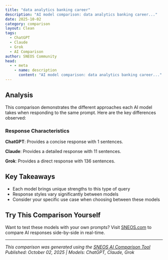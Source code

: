 ```yaml
---
title: "data analytics banking career"
description: "AI model comparison: data analytics banking career..."
date: 2025-10-02
category: comparison
layout: Clean
tags:
  - ChatGPT
  - Claude
  - Grok
  - AI Comparison
author: SNEOS Community
head:
  - - meta
    - name: description
      content: "AI model comparison: data analytics banking career..."
---
```


<ChatComparison
  title="data analytics banking career"
  prompt="data analytics banking career"
  :responses='{
    "ChatGPT": "Error calling OpenAI API.",
    "Claude": "# Data Analytics Banking Career Guide\n\n## **Career Overview**\nData analytics in banking involves using statistical methods, machine learning, and business intelligence to extract insights from financial data to drive decision-making, manage risks, and improve customer experiences.\n\n## **Key Roles \u0026 Responsibilities**\n\n### **Common Positions:**\n- **Data Analyst** - Entry-level analysis and reporting\n- **Senior Data Analyst** - Complex analysis and project leadership\n- **Data Scientist** - Advanced modeling and machine learning\n- **Business Intelligence Analyst** - Dashboard creation and business insights\n- **Risk Analytics Manager** - Credit and operational risk modeling\n- **Quantitative Analyst** - Mathematical modeling for trading/investments\n\n### **Typical Responsibilities:**\n- Credit risk assessment and modeling\n- Fraud detection and prevention\n- Customer segmentation and profiling\n- Regulatory reporting and compliance\n- Portfolio performance analysis\n- Market risk analysis\n- Customer lifetime value modeling\n\n## **Required Skills**\n\n### **Technical Skills:**\n- **Programming:** Python, R, SQL, SAS\n- **Databases:** SQL Server, Oracle, MongoDB\n- **Visualization:** Tableau, Power BI, Qlik\n- **Statistics:** Regression, hypothesis testing, time series\n- **Machine Learning:** Classification, clustering, neural networks\n- **Big Data:** Hadoop, Spark, cloud platforms (AWS, Azure)\n\n### **Soft Skills:**\n- Strong analytical thinking\n- Business acumen\n- Communication skills\n- Attention to detail\n- Problem-solving abilities\n\n## **Education \u0026 Qualifications**\n\n### **Typical Backgrounds:**\n- Statistics, Mathematics, Economics\n- Computer Science, Data Science\n- Finance, Business Analytics\n- Engineering with quantitative focus\n\n### **Valuable Certifications:**\n- CFA (Chartered Financial Analyst)\n- FRM (Financial Risk Manager)\n- SAS Certified Data Scientist\n- Microsoft/AWS/Google Cloud certifications\n- Tableau/Power BI certifications\n\n## **Career Progression**\n\n\u0060\u0060\u0060\nEntry Level \u2192 Mid-Level \u2192 Senior Level \u2192 Leadership\nData Analyst \u2192 Senior Analyst \u2192 Manager/Director \u2192 VP/Chief Data Officer\n(0-2 years) \u2192 (3-5 years) \u2192 (6-10 years) \u2192 (10\u002B years)\n\u0060\u0060\u0060\n\n## **Salary Expectations (US Market)**\n\n| Level | Salary Range |\n|-------|--------------|\n| Entry-level Analyst | $60K - $80K |\n| Mid-level Analyst | $80K - $120K |\n| Senior Analyst/Data Scientist | $120K - $180K |\n| Manager/Director | $150K - $250K |\n| VP/Chief Data Officer | $200K\u002B |\n\n*Note: Salaries vary significantly by location, bank size, and specialization*\n\n## **Industry Applications**\n\n### **Risk Management:**\n- Credit scoring models\n- Market risk calculations\n- Operational risk assessment\n- Stress testing\n\n### **Customer Analytics:**\n- Churn prediction\n- Cross-selling opportunities\n- Customer segmentation\n- Personalized marketing\n\n### **Regulatory Compliance:**\n- Anti-money laundering (AML)\n- Know Your Customer (KYC)\n- Basel III reporting\n- Stress testing requirements\n\n## **Getting Started**\n\n### **For Entry-Level:**\n1. Learn SQL and Excel thoroughly\n2. Gain proficiency in Python or R\n3. Understand basic banking products\n4. Build a portfolio with financial datasets\n5. Consider internships at banks or fintech companies\n\n### **For Career Changers:**\n1. Highlight transferable analytical skills\n2. Take banking/finance courses\n3. Obtain relevant certifications\n4. Network with banking professionals\n5. Consider contract or consulting roles initially\n\n## **Industry Trends**\n\n- **AI/ML Integration:** Advanced algorithms for decision-making\n- **Real-time Analytics:** Instant fraud detection and risk assessment\n- **Cloud Migration:** Moving analytics to cloud platforms\n- **Regulatory Technology:** Automated compliance and reporting\n- **Open Banking:** API-driven data sharing and analysis\n- **ESG Analytics:** Environmental, social, governance risk modeling\n\n## **Pros \u0026 Cons**\n\n### **Advantages:**\n\u2713 High demand and job security\n\u2713 Competitive compensation\n\u2713 Intellectually challenging work\n\u2713 Clear career progression\n\u2713 Opportunity to work with cutting-edge technology\n\n### **Challenges:**\n\u2717 Heavy regulatory environment\n\u2717 High-pressure, deadline-driven work\n\u2717 Continuous learning required\n\u2717 Long",
    "Grok": "A career in **data analytics within the banking sector** is a promising and high-demand field, as banks and financial institutions increasingly rely on data-driven decision-making to enhance customer experiences, manage risks, detect fraud, and optimize operations. Below is a detailed overview of pursuing a career in data analytics in banking, including key skills, job roles, educational requirements, and career progression.\n\n---\n\n### **Why Data Analytics in Banking?**\nBanks generate and store massive amounts of data daily\u2014transaction records, customer profiles, credit histories, market trends, and more. Data analytics helps transform this raw data into actionable insights. Key applications of data analytics in banking include:\n- **Customer Segmentation \u0026 Personalization**: Tailoring products and services (e.g., loans, credit cards) to specific customer needs.\n- **Fraud Detection \u0026 Prevention**: Identifying unusual patterns or behaviors to prevent fraudulent transactions.\n- **Risk Management**: Assessing credit risks, market risks, and operational risks using predictive models.\n- **Operational Efficiency**: Streamlining processes like loan approvals or customer support through automation and insights.\n- **Regulatory Compliance**: Ensuring adherence to financial regulations through accurate reporting and monitoring (e.g., Anti-Money Laundering - AML).\n\n---\n\n### **Key Skills for a Data Analytics Career in Banking**\nTo succeed in this field, a combination of technical, analytical, and domain-specific skills is essential:\n\n#### 1. **Technical Skills**\n- **Programming Languages**: Proficiency in Python, R, or SQL for data extraction, manipulation, and analysis.\n- **Data Visualization Tools**: Familiarity with tools like Tableau, Power BI, or QlikView to create dashboards and reports.\n- **Statistical Analysis**: Knowledge of statistical methods and hypothesis testing to interpret data.\n- **Machine Learning (ML)**: Understanding ML algorithms for predictive modeling (e.g., for credit scoring or fraud detection).\n- **Big Data Tools**: Exposure to platforms like Hadoop, Spark, or Apache Kafka for handling large datasets.\n- **Excel \u0026 Advanced Analytics**: Mastery of Excel, pivot tables, and macros for quick data analysis.\n\n#### 2. **Analytical \u0026 Problem-Solving Skills**\n- Ability to break down complex problems and derive meaningful insights from data.\n- Critical thinking to interpret trends and anomalies in financial data.\n\n#### 3. **Domain Knowledge**\n- Understanding of banking products (e.g., loans, mortgages, credit cards).\n- Familiarity with financial regulations and compliance (e.g., Basel norms, GDPR, KYC, AML).\n- Knowledge of risk management and fraud detection mechanisms.\n\n#### 4. **Soft Skills**\n- Communication: To present findings to non-technical stakeholders (e.g., bank managers, executives).\n- Collaboration: Working with cross-functional teams like IT, marketing, and risk departments.\n- Attention to Detail: Ensuring accuracy in data interpretation and reporting.\n\n---\n\n### **Job Roles in Data Analytics for Banking**\nA career in data analytics in banking offers a variety of roles depending on experience and specialization. Some common roles include:\n\n1. **Data Analyst (Entry-Level)**\n   - Focus: Cleaning, organizing, and analyzing data to generate reports.\n   - Responsibilities: Creating dashboards, identifying trends in customer behavior, and supporting business decisions.\n   - Tools: SQL, Excel, Tableau, Power BI.\n   - Salary Range: $50,000\u2013$70,000/year (varies by location and organization).\n\n2. **Data Scientist (Mid-Level to Senior)**\n   - Focus: Building predictive models and machine learning algorithms.\n   - Responsibilities: Developing credit scoring models, fraud detection systems, and customer segmentation algorithms.\n   - Tools: Python, R, TensorFlow, Scikit-learn.\n   - Salary Range: $80,000\u2013$120,000/year.\n\n3. **Business Intelligence (BI) Analyst**\n   - Focus: Translating data into actionable business strategies.\n   - Responsibilities: Creating BI reports, optimizing banking processes, and supporting decision-making for product launches or marketing campaigns.\n   - Tools: Power BI, Tableau, SQL.\n   - Salary Range: $60,000\u2013$90,000/year.\n\n4. **Risk Analyst (Specialized Role)**\n   - Focus: Analyzing data to assess and mitigate financial risks.\n   - Responsibilities: Building risk models for credit or market risks, ensuring regulatory compliance.\n   - Salary Range: $70,000\u2013$100,000/year.\n\n5. **Fraud Analyst (Specialized Role)**\n   - Focus: Monitoring transactions to detect and prevent fraudulent activities.\n   - Responsibilities: Developing anomaly detection systems, investigating suspicious patterns.\n   - Salary Range: $60,000\u2013$90,000/year.\n\n6. **Data Engineer (Technical Role)**\n   - Focus: Designing and maintaining data pipelines for analytics.\n   - Responsibilities: Ensuring data availability, integration, and quality for analytics teams.\n   - Tools: Hadoop, Spark, ETL processes.\n   - Salary Range: $90,000\u2013$130,000/year.\n\n7. **Chief Data Officer (CDO) (Leadership Role)**\n   - Focus: Overseeing data strategy and governance across the organization.\n   - Responsibilities: Leading data-driven transformation, ensuring data security and compliance.\n   - Salary Range: $150,000\u2013$250,000\u002B/year.\n\n---\n\n### **Educational Requirements**\n1. **Bachelor\u2019s Degree**: \n   - Common fields: Statistics, Mathematics, Computer Science, Economics, Finance, or Business Analytics.\n   - A background in finance or banking can be an added advantage.\n\n2. **Master\u2019s Degree (Optional but Beneficial)**:\n   - Programs like MBA (with a focus on Analytics), Master\u2019s in Data Science, or Financial Analytics.\n   - Helpful for advancing to senior roles like Data Scientist or CDO.\n\n3. **Certifications** (Highly Recommended):\n   - **Certified Analytics Professional (CAP)**: General analytics certification.\n   - **Microsoft Certified: Azure Data Fundamentals**: For cloud-based data analytics.\n   - **Tableau Desktop Specialist**: For data visualization.\n   - **SAS Certified Data Scientist**: For advanced statistical modeling.\n   - **Certified Financial Analyst (CFA)**: Useful for roles involving financial modeling and risk analysis.\n   - **FRM (Financial Risk Manager)**: For risk analytics roles.\n\n4. **Online Courses**:\n   - Platforms like Coursera, edX, or Udemy offer courses in data analytics, Python, SQL, and machine learning.\n   - Google Data Analytics Professional Certificate or IBM Data Science Certificate are great for beginners.\n\n---\n\n### **Steps to Start a Career in Data Analytics in Banking**\n1. **Build a Strong Foundation**:\n   - Learn the basics of data analytics, statistics, and programming (Python, SQL).\n   - Understand banking operations and terminology (e.g., loans, deposits, risk management).\n\n2. **Gain Relevant Skills**:\n   - Take online courses or certifications in data analytics and visualization tools.\n   - Work on projects like customer segmentation or fraud detection using publicly available datasets (e.g., Kaggle).\n\n3. **Pursue Entry-Level Roles**:\n   - Apply for positions like Data Analyst or BI Analyst in banks or financial institutions.\n   - Look for internships or trainee programs in banking analytics.\n\n4. **Network and Build Experience**:\n   - Join professional groups on LinkedIn or attend industry events to connect with banking analytics professionals.\n   - Work on real-world problems in banking, such as fraud detection or customer behavior analysis.\n\n5. **Specialize and Grow**:\n   - Choose a niche like risk analytics, fraud detection, or customer analytics.\n   - Pursue advanced certifications or a master\u2019s degree for senior roles.\n\n---\n\n### **Top Employers in Banking for Data Analytics**\n- **Global Banks**: JPMorgan Chase, Bank of America, Citigroup, HSBC, Barclays.\n- **Regional Banks**: Look for opportunities in local or regional banks in your area.\n- **FinTech Companies**: PayPal, Square, Stripe, Revolut (these often have a strong focus on analytics).\n- **Consulting Firms**: Deloitte, PwC, EY, and KPMG often have banking analytics divisions.\n- **Regulatory Bodies**: Central banks (e.g., Federal Reserve, Reserve Bank of India) may hire for data roles.\n\n---\n\n### **Challenges in Data Analytics in Banking**\n- **Data Privacy \u0026 Security**: Handling sensitive customer data requires strict adherence to regulations like GDPR or CCPA.\n- **Complex Regulations**: Banking is heavily regulated, so analytics solutions must comply with local and international laws.\n- **Data Quality Issues**: Incomplete or inaccurate data can lead to faulty insights.\n- **High Pressure**: Decisions based on analytics (e.g., fraud detection) often have significant financial implications.\n\n---\n\n### **Career Growth \u0026 Future Outlook**\n- **Demand**: The demand for data analytics professionals in banking is growing rapidly due to digital transformation and the rise of FinTech.\n- **Salary Growth**: With experience and specialization, salaries can increase significantly, especially in roles like Data Scientist or CDO.\n- **Emerging Trends**: Focus on AI, machine learning, and blockchain analytics is shaping the future of banking analytics.\n- **Job Security**: As banks continue to invest in data-driven strategies, analytics roles are considered recession-resistant.\n\n---\n\n### **Resources to Get Started**\n- **Books**:\n  - \u0022Python for Data Analysis\u0022 by Wes McKinney.\n  - \u0022Storytelling with Data\u0022 by Cole Nussbaumer Knaflic.\n  - \u0022The Data Science Handbook\u0022 by Field Cady.\n- **Websites**:\n  - Kaggle (for datasets and competitions).\n  - Towards Data Science (for articles and tutorials).\n- **Communities**:\n  - Join LinkedIn groups like \u0022Data Science in Banking\u0022 or \u0022Financial Analytics Professionals.\u0022\n  - Participate in forums like Reddit\u2019s r/datascience or r/analytics.\n\n---\n\nA career in data analytics in banking offers a blend of technical challenges and business impact, making it ideal for individuals who enjoy problem-solving and have an interest in finance. Start by building your skills, gaining experience, and networking within the industry to carve out a successful path. If you have specific questions or need guidance on a particular aspect (e.g.,"
  }'
  published-date="14:08"
/>

## Analysis

This comparison demonstrates the different approaches each AI model takes when responding to the same prompt. Here are the key differences observed:

### Response Characteristics

**ChatGPT**: Provides a concise response with 1 sentences. 

**Claude**: Provides a detailed response with 11 sentences. 

**Grok**: Provides a direct response with 136 sentences. 

## Key Takeaways

- Each model brings unique strengths to this type of query
- Response styles vary significantly between models
- Consider your specific use case when choosing between these models

## Try This Comparison Yourself

Want to test these models with your own prompts? Visit [SNEOS.com](https://sneos.com) to compare AI responses side-by-side in real-time.

---

*This comparison was generated using the [SNEOS AI Comparison Tool](https://sneos.com)*
*Published: October 02, 2025 | Models: ChatGPT, Claude, Grok*
